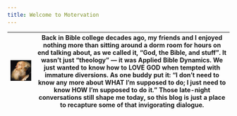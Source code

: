 ```yaml
---
title: Welcome to Motervation
---
```


 | ![Avatar](/images/old_man2_sq.jpg) | Back in Bible college decades ago, my friends and I enjoyed nothing more than sitting around a dorm room for hours on end talking about, as we called it, “God, the Bible, and stuff”. It wasn’t just “theology” — it was Applied Bible Dynamics. We just wanted to know how to LOVE GOD when tempted with immature diversions. As one buddy put it: “I don’t need to know any more about WHAT I’m supposed to do; I just need to know HOW I’m supposed to do it.” Those late-night conversations still shape me today, so this blog is just a place to recapture some of that invigorating dialogue. |
|-----------|-------------------------------|
 


